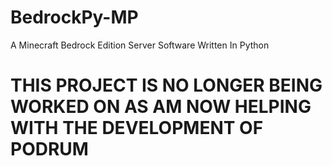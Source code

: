 # BedrockPy-MP
A Minecraft Bedrock Edition Server Software Written In Python
# THIS PROJECT IS NO LONGER BEING WORKED ON AS AM NOW HELPING WITH THE DEVELOPMENT OF PODRUM 
